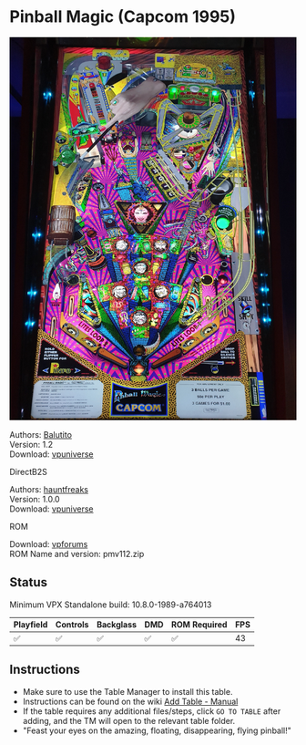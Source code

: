 # Pinball Magic (Capcom 1995)

![Table Preview](../../images/vpx-pinballmagic.jpg)

Authors: [Balutito](https://vpuniverse.com/profile/36070-balutito/)  
Version: 1.2  
Download: [vpuniverse](https://vpuniverse.com/files/file/9831-pinball-magic-balutito-reskin/)

DirectB2S

Authors: [hauntfreaks](https://vpuniverse.com/profile/5216-hauntfreaks/)  
Version: 1.0.0  
Download: [vpuniverse](https://vpuniverse.com/files/file/12910-pinball-magic-capcom-1995-b2s-with-full-dmd/)

ROM

Download: [vpforums](https://www.vpforums.org/index.php?app=downloads&showfile=410)  
ROM Name and version: pmv112.zip

## Status 

Minimum VPX Standalone build: 10.8.0-1989-a764013

| Playfield | Controls | Backglass | DMD | ROM Required | FPS | 
|-----------|----------|-----------|-----|--------------|-----|
| :white_check_mark: | :white_check_mark: | :white_check_mark: | :white_check_mark: | :white_check_mark: | 43 |

## Instructions

- Make sure to use the Table Manager to install this table.
- Instructions can be found on the wiki [Add Table - Manual](https://github.com/LegendsUnchained/vpx-standalone-alp4k/wiki/%5B04%5D-%F0%9F%A7%A1-TM-%E2%80%90-Other-Features#add-table---manual)
- If the table requires any additional files/steps, click `GO TO TABLE` after adding, and the TM will open to the relevant table folder.
- "Feast your eyes on the amazing, floating, disappearing, flying pinball!"

